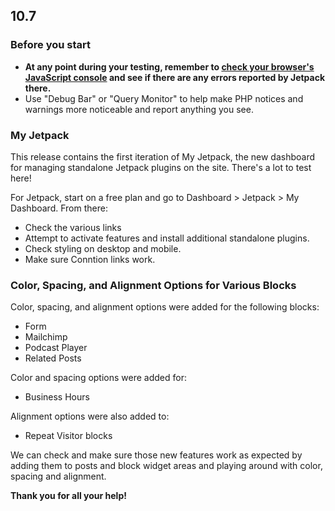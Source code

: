 ## 10.7

### Before you start

- **At any point during your testing, remember to [check your browser's JavaScript console](https://codex.wordpress.org/Using_Your_Browser_to_Diagnose_JavaScript_Errors#Step_3:_Diagnosis) and see if there are any errors reported by Jetpack there.**
- Use "Debug Bar" or "Query Monitor" to help make PHP notices and warnings more noticeable and report anything you see.

### My Jetpack

This release contains the first iteration of My Jetpack, the new dashboard for managing standalone Jetpack plugins on the site. There's a lot to test here!

For Jetpack, start on a free plan and go to Dashboard > Jetpack > My Dashboard. From there:

- Check the various links
- Attempt to activate features and install additional standalone plugins.
- Check styling on desktop and mobile.
- Make sure Conntion links work.


### Color, Spacing, and Alignment Options for Various Blocks

Color, spacing, and alignment options were added for the following blocks:

- Form 
- Mailchimp
- Podcast Player
- Related Posts

Color and spacing options were added for:

- Business Hours

Alignment options were also added to:

- Repeat Visitor blocks

We can check and make sure those new features work as expected by adding them to posts and block widget areas and playing around with color, spacing and alignment.

**Thank you for all your help!**
